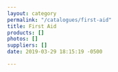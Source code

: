 ```yaml
---
layout: category
permalink: "/catalogues/first-aid"
title: First Aid
products: []
photos: []
suppliers: []
date: 2019-03-29 18:15:19 -0500

---
```

